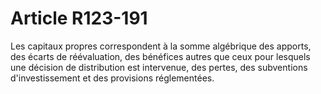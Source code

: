 # Article R123-191

Les capitaux propres correspondent à la somme algébrique des apports, des écarts de réévaluation, des bénéfices autres que ceux pour lesquels une décision de distribution est intervenue, des pertes, des subventions d'investissement et des provisions réglementées.
